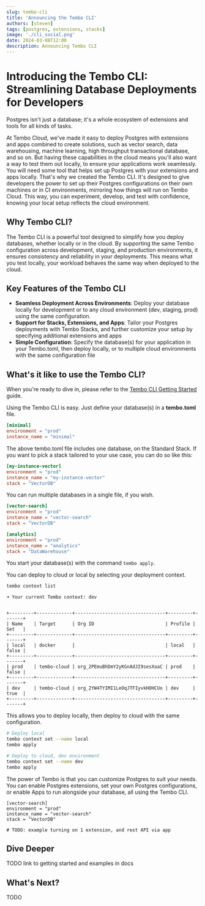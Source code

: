 ```yaml
---
slug: tembo-cli
title: 'Announcing the Tembo CLI'
authors: [steven]
tags: [postgres, extensions, stacks]
image: './cli_social.png'
date: 2024-03-08T12:00
description: Announcing Tembo CLI
---
```


# Introducing the Tembo CLI: Streamlining Database Deployments for Developers

Postgres isn't just a database; it's a whole ecosystem of extensions and tools for all kinds of tasks.

At Tembo Cloud, we've made it easy to deploy Postgres with extensions and apps combined to create solutions, such as vector search, data warehousing, machine learning, high throughput transactional database, and so on. But having these capabilities in the cloud means you'll also want a way to test them out locally, to ensure your applications work seamlessly. You will need some tool that helps set up Postgres with your extensions and apps locally. That's why we created the Tembo CLI. It's designed to give developers the power to set up their Postgres configurations on their own machines or in CI environments, mirroring how things will run on Tembo Cloud. This way, you can experiment, develop, and test with confidence, knowing your local setup reflects the cloud environment.

## Why Tembo CLI?

The Tembo CLI is a powerful tool designed to simplify how you deploy databases, whether locally or in the cloud. By supporting the same Tembo configuration across development, staging, and production environments, it ensures consistency and reliability in your deployments. This means what you test locally, your workload behaves the same way when deployed to the cloud.

## Key Features of the Tembo CLI

- **Seamless Deployment Across Environments**: Deploy your database locally for development or to any cloud environment (dev, staging, prod) using the same configuration.
- **Support for Stacks, Extensions, and Apps**: Tailor your Postgres deployments with Tembo Stacks, and further customize your setup by specifying additional extensions and apps
- **Simple Configuration**: Specify the database(s) for your application in your Tembo.toml, then deploy locally, or to multiple cloud environments with the same configuration file

## What's it like to use the Tembo CLI?

When you're ready to dive in, please refer to the [Tembo CLI Getting Started](https://tembo.io/docs/tembo-cloud/Tembo-CLI/Getting_Started) guide.

Using the Tembo CLI is easy. Just define your database(s) in a **tembo.toml** file.

```toml
[minimal]
environment = "prod"
instance_name = "minimal"
```

The above tembo.toml file includes one database, on the Standard Stack. If you want to pick a stack tailored to your use case, you can do so like this:

```toml
[my-instance-vector]
environment = "prod"
instance_name = "my-instance-vector"
stack = "VectorDB"
```

You can run multiple databases in a single file, if you wish.

```toml
[vector-search]
environment = "prod"
instance_name = "vector-search"
stack = "VectorDB"

[analytics]
environment = "prod"
instance_name = "analytics"
stack = "DataWarehouse"
```

You start your database(s) with the command `tembo apply`.

You can deploy to cloud or local by selecting your deployment context.

```bash
tembo context list
```
```
➜ Your current Tembo context: dev


+---------+-------------+---------------------------------+---------+-------+
| Name    | Target      | Org ID                          | Profile | Set   |
+---------+-------------+---------------------------------+---------+-------+
| local   | docker      |                                 | local   | false |
+---------+-------------+---------------------------------+---------+-------+
| prod    | tembo-cloud | org_2PEmuBhDmY2yKGnAdJI9sesXaaC | prod    | false |
+---------+-------------+---------------------------------+---------+-------+
| dev     | tembo-cloud | org_2YW4TYIMI1LeOqJTFIyvkHOHCUo | dev     | true  |
+---------+-------------+---------------------------------+---------+-------+
```

This allows you to deploy locally, then deploy to cloud with the same configuration.

```bash
# Deploy local
tembo context set --name local
tembo apply

# Deploy to cloud, dev environment
tembo context set --name dev
tembo apply
```

The power of Tembo is that you can customize Postgres to suit your needs. You can enable Postgres extensions, set your own Postgres configurations, or enable Apps to run alongside your database, all using the Tembo CLI.

```
[vector-search]
environment = "prod"
instance_name = "vector-search"
stack = "VectorDB"

# TODO: example turning on 1 extension, and rest API via app
```

## Dive Deeper

TODO link to getting started and examples in docs

## What's Next?

TODO
